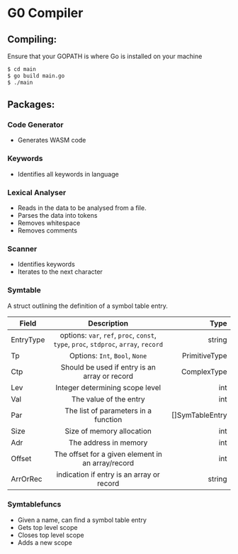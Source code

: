 # G0 Compiler
## Compiling:
Ensure that your GOPATH is where Go is installed on your machine
```bash
$ cd main
$ go build main.go
$ ./main
```

## Packages: 
### Code Generator
- Generates WASM code
### Keywords
- Identifies all keywords in language
### Lexical Analyser 
- Reads in the data to be analysed from a file.
- Parses the data into tokens
- Removes whitespace
- Removes comments
### Scanner
- Identifies keywords 
- Iterates to the next character
### Symtable
A struct outlining the definition of a symbol table entry. 

| Field         | Description           | Type  |
| ------------- |:-------------:| -----:|
| EntryType     | options: `var`, `ref`, `proc`, `const`, `type`, `proc`, `stdproc`, `array`, `record` | string |
| Tp     | Options: `Int`, `Bool`, `None` |   PrimitiveType |
| Ctp | Should be used if entry is an array or record |    ComplexType |
| Lev | Integer determining scope level |    int |
| Val | The value of the entry |       int |
| Par | The list of parameters in a function |   []SymTableEntry |
| Size | Size of memory allocation |    int |
| Adr | The address in memory      |    int |
| Offset | The offset for a given element in an array/record      |    int |
| ArrOrRec | indication if entry is an array or record      |    string |

### Symtablefuncs
- Given a name, can find a symbol table entry
- Gets top level scope 
- Closes top level scope
- Adds a new scope 
